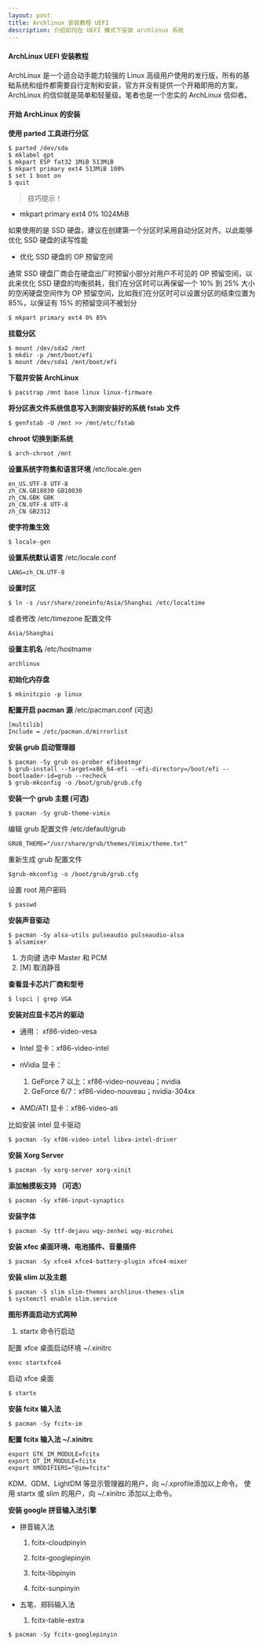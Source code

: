 ```yaml
---
layout: post
title: Archlinux 安装教程 UEFI
description: 介绍如何在 UEFI 模式下安装 archlinux 系统
---
```


#### ArchLinux UEFI 安装教程 

ArchLinux 是一个适合动手能力较强的 Linux 高级用户使用的发行版，所有的基础系统和组件都需要自行定制和安装，官方并没有提供一个开箱即用的方案，ArchLinux 的信仰就是简单和轻量级。笔者也是一个忠实的 ArchLinux 信仰者。

#### 开始 ArchLinux 的安装

**使用 parted 工具进行分区**

    $ parted /dev/sda
    $ mklabel gpt
    $ mkpart ESP fat32 1MiB 513MiB
    $ mkpart primary ext4 513MiB 100%
    $ set 1 boot on
    $ quit

> 技巧提示！

- mkpart primary ext4 0% 1024MiB

如果使用的是 SSD 硬盘，建议在创建第一个分区时采用自动分区对齐。以此能够优化 SSD 硬盘的读写性能

- 优化 SSD 硬盘的 OP 预留空间

通常 SSD 硬盘厂商会在硬盘出厂时预留小部分对用户不可见的 OP 预留空间，以此来优化 SSD 硬盘的均衡损耗，我们在分区时可以再保留一个 10% 到 25% 大小的空闲硬盘空间作为 OP 预留空间，比如我们在分区时可以设置分区的结束位置为 85%，以保证有 15% 的预留空间不被划分

```
$ mkpart primary ext4 0% 85%
```

**挂载分区**

    $ mount /dev/sda2 /mnt
    $ mkdir -p /mnt/boot/efi
    $ mount /dev/sda1 /mnt/boot/efi

**下载并安装 ArchLinux**

    $ pacstrap /mnt base linux linux-firmware

**将分区表文件系统信息写入到刚安装好的系统 fstab 文件**

    $ genfstab -U /mnt >> /mnt/etc/fstab

**chroot 切换到新系统**

    $ arch-chroot /mnt

**设置系统字符集和语言环境** /etc/locale.gen

    en_US.UTF-8 UTF-8
    zh_CN.GB18030 GB18030
    zh_CN.GBK GBK
    zh_CN.UTF-8 UTF-8
    zh_CN GB2312

**使字符集生效**

    $ locale-gen

**设置系统默认语言** /etc/locale.conf

    LANG=zh_CN.UTF-8

**设置时区**

    $ ln -s /usr/share/zoneinfo/Asia/Shanghai /etc/localtime

或者修改 /etc/timezone 配置文件

    Asia/Shanghai

**设置主机名** /etc/hostname

    archlinux

**初始化内存盘**

    $ mkinitcpio -p linux

**配置开启 pacman 源** /etc/pacman.conf  (可选)

    [multilib]
    Include = /etc/pacman.d/mirrorlist

**安装 grub 启动管理器**

    $ pacman -Sy grub os-prober efibootmgr
    $ grub-install --target=x86_64-efi --efi-directory=/boot/efi --bootloader-id=grub --recheck
    $ grub-mkconfig -o /boot/grub/grub.cfg

**安装一个 grub 主题 (可选)**

    $ pacman -Sy grub-theme-vimix

编辑 grub 配置文件 /etc/default/grub

    GRUB_THEME="/usr/share/grub/themes/Vimix/theme.txt"

重新生成 grub 配置文件

    $grub-mkconfig -o /boot/grub/grub.cfg

设置 root 用户密码

```
$ passwd
```

**安装声音驱动**

    $ pacman -Sy alsa-utils pulseaudio pulseaudio-alsa
    $ alsamixer

1. 方向键 选中 Master 和 PCM
2. [M] 取消静音

**查看显卡芯片厂商和型号**

    $ lspci | grep VGA

**安装对应显卡芯片的驱动**

- 通用： xf86-video-vesa

- Intel 显卡：xf86-video-intel

- nVidia 显卡：
  1. GeForce 7 以上：xf86-video-nouveau；nvidia
  2. GeForce 6/7：xf86-video-nouveau；nvidia-304xx

- AMD/ATI 显卡：xf86-video-ati

比如安装 intel 显卡驱动

    $ pacman -Sy xf86-video-intel libva-intel-driver

**安装 Xorg Server**

    $ pacman -Sy xorg-server xorg-xinit

**添加触摸板支持 （可选）**

    $ pacman -Sy xf86-input-synaptics

**安装字体**

    $ pacman -Sy ttf-dejavu wqy-zenhei wqy-microhei

**安装 xfec 桌面环境、电池插件、音量插件**

    $ pacman -Sy xfce4 xfce4-battery-plugin xfce4-mixer

**安装 slim 以及主题**

    $ pacman -S slim slim-themes archlinux-themes-slim
    $ systemctl enable slim.service

**图形界面启动方式两种**

1. startx 命令行启动

配置 xfce 桌面启动环境 ~/.xinitrc

    exec startxfce4

启动 xfce 桌面

    $ startx

**安装 fcitx 输入法**

    $ pacman -Sy fcitx-im

**配置 fcitx 输入法 ~/.xinitrc**

    export GTK_IM_MODULE=fcitx
    export QT_IM_MODULE=fcitx
    export XMODIFIERS="@im=fcitx"

KDM、GDM、LightDM 等显示管理器的用户，向 ~/.xprofile添加以上命令。
使用 startx 或 slim 的用户，向 ~/.xinitrc 添加以上命令。

**安装 google 拼音输入法引擎**

- 拼音输入法

  1. fcitx-cloudpinyin

  2. fcitx-googlepinyin

  3. fcitx-libpinyin

  4. fcitx-sunpinyin  

- 五笔、郑码输入法

  1. fcitx-table-extra

```
$ pacman -Sy fcitx-googlepinyin
```

